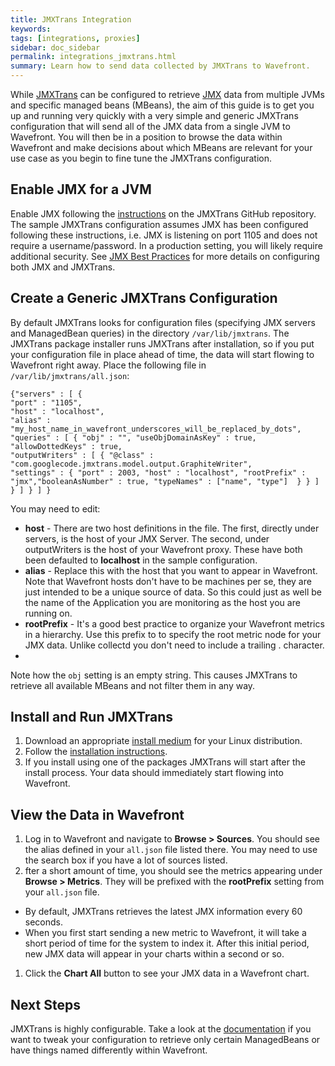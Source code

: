 ```yaml
---
title: JMXTrans Integration
keywords:
tags: [integrations, proxies]
sidebar: doc_sidebar
permalink: integrations_jmxtrans.html
summary: Learn how to send data collected by JMXTrans to Wavefront.
---
```

While [JMXTrans](https://github.com/jmxtrans/jmxtrans) can be configured to retrieve [JMX](https://en.wikipedia.org/wiki/Java_Management_Extensions) data from multiple JVMs and specific managed beans (MBeans), the aim of this guide is to get you up and running very quickly with a very simple and generic JMXTrans configuration that will send all of the JMX data from a single JVM to Wavefront. You will then be in a position to browse the data within Wavefront and make decisions about which MBeans are relevant for your use case as you begin to fine tune the JMXTrans configuration.

## Enable JMX for a JVM
 
Enable JMX following the [instructions](https://github.com/jmxtrans/jmxtrans/wiki/Installation#enabling-jmx-for-a-jvm) on the JMXTrans GitHub repository. The sample JMXTrans configuration assumes JMX has been configured following these instructions, i.e. JMX is listening on port 1105 and does not require a username/password. In a production setting, you will likely require additional security. See [JMX Best Practices](https://code.google.com/archive/p/jmxtrans/wikis/BestPractices.wiki) for more details on configuring both JMX and JMXTrans.
 
## Create a Generic JMXTrans Configuration
 
By default JMXTrans looks for configuration files (specifying JMX servers and ManagedBean queries) in the directory `/var/lib/jmxtrans`. The JMXTrans package installer runs JMXTrans after installation, so if you put your configuration file in place ahead of time, the data will start flowing to Wavefront right away. Place the following file in `/var/lib/jmxtrans/all.json`:

```properties
{"servers" : [ {         
"port" : "1105",         
"host" : "localhost",         
"alias" : "my_host_name_in_wavefront_underscores_will_be_replaced_by_dots",         
"queries" : [ { "obj" : "", "useObjDomainAsKey" : true, "allowDottedKeys" : true, 
"outputWriters" : [ { "@class" : "com.googlecode.jmxtrans.model.output.GraphiteWriter", 
"settings" : { "port" : 2003, "host" : "localhost", "rootPrefix" : "jmx","booleanAsNumber" : true, "typeNames" : ["name", "type"]  } } ] } ] } ] }
```
You may need to edit:

- **host** - There are two host definitions in the file. The first, directly under servers, is the host of your JMX Server. The second, under outputWriters is the host of your Wavefront proxy. These have both been defaulted to **localhost** in the sample configuration.
- **alias** - Replace this with the host that you want to appear in Wavefront. Note that Wavefront hosts don't have to be machines per se, they are just intended to be a unique source of data. So this could just as well be the name of the Application you are monitoring as the host you are running on.
- **rootPrefix** - It's a good best practice to organize your Wavefront metrics in a hierarchy. Use this prefix to to specify the root metric node for your JMX data. Unlike collectd you don't need to include a trailing . character.
- 
Note how the `obj` setting is an empty string. This causes JMXTrans to retrieve all available MBeans and not filter them in any way.
 
## Install and Run JMXTrans
 
1. Download an appropriate [install medium](http://central.maven.org/maven2/org/jmxtrans/jmxtrans/250/) for your Linux distribution.
1. Follow the [installation instructions](https://github.com/jmxtrans/jmxtrans/wiki/Installation#introduction).
1. If you install using one of the packages JMXTrans will start after the install process. Your data should immediately start flowing into Wavefront.
 
## View the Data in Wavefront
1. Log in to Wavefront and navigate to **Browse > Sources**. You should see the alias defined in your `all.json` file listed there. You may need to use the search box if you have a lot of sources listed.
1. fter a short amount of time, you should see the metrics appearing under **Browse > Metrics**. They will be prefixed with the **rootPrefix** setting from your `all.json` file.
  - By default, JMXTrans retrieves the latest JMX information every 60 seconds.
  - When you first start sending a new metric to Wavefront, it will take a short period of time for the system to index it. After this initial period, new JMX data will appear in your charts within a second or so.
1. Click the **Chart All** button to see your JMX data in a Wavefront chart.
 
## Next Steps
 
JMXTrans is highly configurable. Take a look at the [documentation](https://github.com/jmxtrans/jmxtrans/wiki/Queries) if you want to tweak your configuration to retrieve only certain ManagedBeans or have things named differently within Wavefront.



